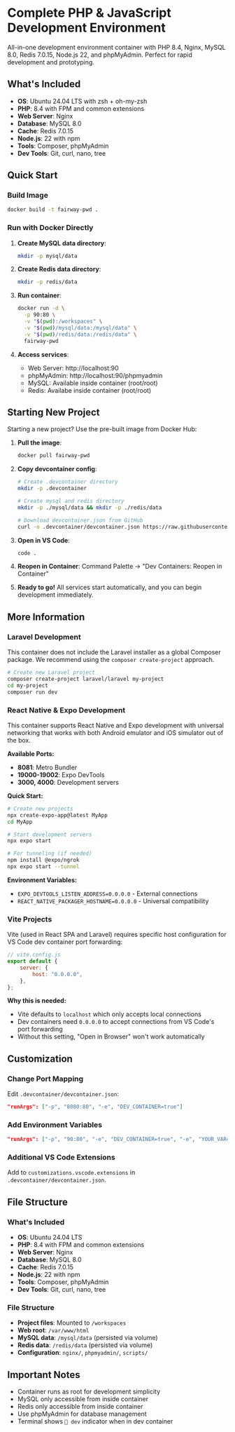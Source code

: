 # Complete PHP & JavaScript Development Environment

All-in-one development environment container with PHP 8.4, Nginx, MySQL 8.0, Redis 7.0.15, Node.js 22, and phpMyAdmin. Perfect for rapid development and prototyping.

## What's Included

-   **OS**: Ubuntu 24.04 LTS with zsh + oh-my-zsh
-   **PHP**: 8.4 with FPM and common extensions
-   **Web Server**: Nginx
-   **Database**: MySQL 8.0
-   **Cache**: Redis 7.0.15
-   **Node.js**: 22 with npm
-   **Tools**: Composer, phpMyAdmin
-   **Dev Tools**: Git, curl, nano, tree

## Quick Start

### Build Image

```bash
docker build -t fairway-pwd .
```

### Run with Docker Directly

1. **Create MySQL data directory**:
    ```bash
    mkdir -p mysql/data 
    ```
2. **Create Redis data directory**:
    ```bash
    mkdir -p redis/data 
    ```
3. **Run container**:
    ```bash
    docker run -d \
      -p 90:80 \
      -v "$(pwd):/workspaces" \
      -v "$(pwd)/mysql/data:/mysql/data" \
      -v "$(pwd)/redis/data:/redis/data" \
      fairway-pwd
    ```

4. **Access services**:
    - Web Server: http://localhost:90
    - phpMyAdmin: http://localhost:90/phpmyadmin
    - MySQL: Available inside container (root/root)
    - Redis: Availabe inside container (root/root)

## Starting New Project

Starting a new project? Use the pre-built image from Docker Hub:

1. **Pull the image**:
   ```bash
   docker pull fairway-pwd
   ```

2. **Copy devcontainer config**:
   ```bash
   # Create .devcontainer directory
   mkdir -p .devcontainer

   # Create mysql and redis directory
   mkdir -p ./mysql/data && mkdir -p ./redis/data
   
   # Download devcontainer.json from GitHub
   curl -o .devcontainer/devcontainer.json https://raw.githubusercontent.com/eimg/fairway-dev-container/main/.devcontainer/devcontainer.json
   ```

3. **Open in VS Code**:
   ```bash
   code .
   ```

4. **Reopen in Container**: Command Palette → "Dev Containers: Reopen in Container"

5. **Ready to go!** All services start automatically, and you can begin development immediately.

## More Information

### Laravel Development

This container does not include the Laravel installer as a global Composer package. We recommend using the `composer create-project` approach.

```bash
# Create new Laravel project
composer create-project laravel/laravel my-project
cd my-project
composer run dev
```

### React Native & Expo Development

This container supports React Native and Expo development with universal networking that works with both Android emulator and iOS simulator out of the box.

**Available Ports:**
- **8081**: Metro Bundler
- **19000-19002**: Expo DevTools
- **3000, 4000**: Development servers

**Quick Start:**
```bash
# Create new projects
npx create-expo-app@latest MyApp
cd MyApp

# Start development servers
npx expo start

# For tunneling (if needed)
npm install @expo/ngrok
npx expo start --tunnel
```

**Environment Variables:**
- `EXPO_DEVTOOLS_LISTEN_ADDRESS=0.0.0.0` - External connections
- `REACT_NATIVE_PACKAGER_HOSTNAME=0.0.0.0` - Universal compatibility


### Vite Projects
Vite (used in React SPA and Laravel) requires specific host configuration for VS Code dev container port forwarding:

```javascript
// vite.config.js
export default {
    server: {
        host: "0.0.0.0",
    },
};
```

**Why this is needed:**
- Vite defaults to `localhost` which only accepts local connections
- Dev containers need `0.0.0.0` to accept connections from VS Code's port forwarding
- Without this setting, "Open in Browser" won't work automatically

## Customization

### Change Port Mapping

Edit `.devcontainer/devcontainer.json`:
```json
"runArgs": ["-p", "8080:80", "-e", "DEV_CONTAINER=true"]
```

### Add Environment Variables

```json
"runArgs": ["-p", "90:80", "-e", "DEV_CONTAINER=true", "-e", "YOUR_VAR=value"]
```

### Additional VS Code Extensions

Add to `customizations.vscode.extensions` in `.devcontainer/devcontainer.json`.

## File Structure

### What's Included

-   **OS**: Ubuntu 24.04 LTS
-   **PHP**: 8.4 with FPM and common extensions
-   **Web Server**: Nginx
-   **Database**: MySQL 8.0
-   **Cache**: Redis 7.0.15
-   **Node.js**: 22 with npm
-   **Tools**: Composer, phpMyAdmin
-   **Dev Tools**: Git, curl, nano, tree

### File Structure

-   **Project files**: Mounted to `/workspaces`
-   **Web root**: `/var/www/html`
-   **MySQL data**: `/mysql/data` (persisted via volume)
-   **Redis data**: `/redis/data` (persisted via volume)
-   **Configuration**: `nginx/`, `phpmyadmin/`, `scripts/`

## Important Notes

-   Container runs as root for development simplicity
-   MySQL only accessible from inside container
-   Redis only accessible from inside container
-   Use phpMyAdmin for database management
-   Terminal shows `🐳 dev` indicator when in dev container